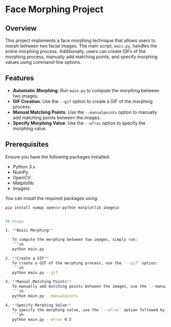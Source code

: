 # Face Morphing Project

## Overview

This project implements a face morphing technique that allows users to morph between two facial images. The main script, `main.py`, handles the entire morphing process. Additionally, users can create GIFs of the morphing process, manually add matching points, and specify morphing values using command-line options.

## Features

- **Automatic Morphing**: Run `main.py` to compute the morphing between two images.
- **GIF Creation**: Use the `--gif` option to create a GIF of the morphing process.
- **Manual Matching Points**: Use the `--manualpoints` option to manually add matching points between the images.
- **Specify Morphing Value**: Use the `--wfrac` option to specify the morphing value.

## Prerequisites

Ensure you have the following packages installed:
- Python 3.x
- NumPy
- OpenCV
- Matplotlib
- Imageio

You can install the required packages using:
```sh
pip install numpy opencv-python matplotlib imageio 


## Usage

1. **Basic Morphing**

   To compute the morphing between two images, simply run:
   ```sh
   python main.py

2. **Create a GIF**
   To create a GIF of the morphing process, use the `--gif` option:
   ```sh
   python main.py --gif

3. **Manual Matching Points**
   To manually add matching points between the images, use the `--manualpoints` option:
   ```sh
   python main.py --manualpoints

4. **Specify Morphing Value**
   To specify the morphing value, use the `--wfrac` option followed by the desired value (e.g., `0.5` for 50% morphing):
   ```sh
   python main.py --wfrac 0.5